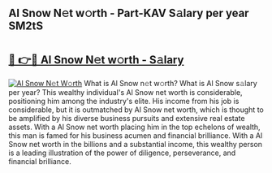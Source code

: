 ## Al Snow N𝚎t w𝚘rth - Part-KAV S𝚊lary per year SM2tS

# <h2><a href="http://gc3p35j.nevu.top/?p=Al+Snow">🔗 👉🔴 Al Snow N𝚎t w𝚘rth - S𝚊lary</a></h2>

[![Al Snow N𝚎t W𝚘rth](https://i.imgur.com/Oavwk0R.jpeg)](http://gc3p35j.nevu.top/?p=Al+Snow)
What is Al Snow n𝚎t w𝚘rth? What is Al Snow s𝚊lary per year?
This wealthy individual's Al Snow net worth is considerable, positioning him among the industry's elite. His income from his job is considerable, but it is outmatched by Al Snow net worth, which is thought to be amplified by his diverse business pursuits and extensive real estate assets. With a Al Snow net worth placing him in the top echelons of wealth, this man is famed for his business acumen and financial brilliance. With a Al Snow net worth in the billions and a substantial income, this wealthy person is a leading illustration of the power of diligence, perseverance, and financial brilliance.
